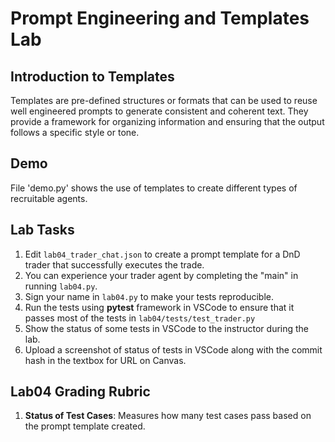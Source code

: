 # Prompt Engineering and Templates Lab  

## Introduction to Templates
Templates are pre-defined structures or formats that can be used to reuse well engineered prompts to generate consistent and coherent text. They provide a framework for organizing information and ensuring that the output follows a specific style or tone. 

## Demo
File 'demo.py' shows the use of templates to create different types of recruitable agents.

## Lab Tasks
1. Edit `lab04_trader_chat.json` to create a prompt template for a DnD trader that successfully executes the trade. 
3. You can experience your trader agent by completing the "main" in running `lab04.py`.
1. Sign your name in `lab04.py` to make your tests reproducible.
4. Run the tests using **pytest** framework in VSCode to ensure that it passes most of the tests in `lab04/tests/test_trader.py`
5. Show the status of some tests in VSCode to the instructor during the lab.
6. Upload a screenshot of status of tests in VSCode along with the commit hash in the textbox for URL on Canvas.


## Lab04 Grading Rubric

1. __Status of Test Cases__: Measures how many test cases pass based on the prompt template created.